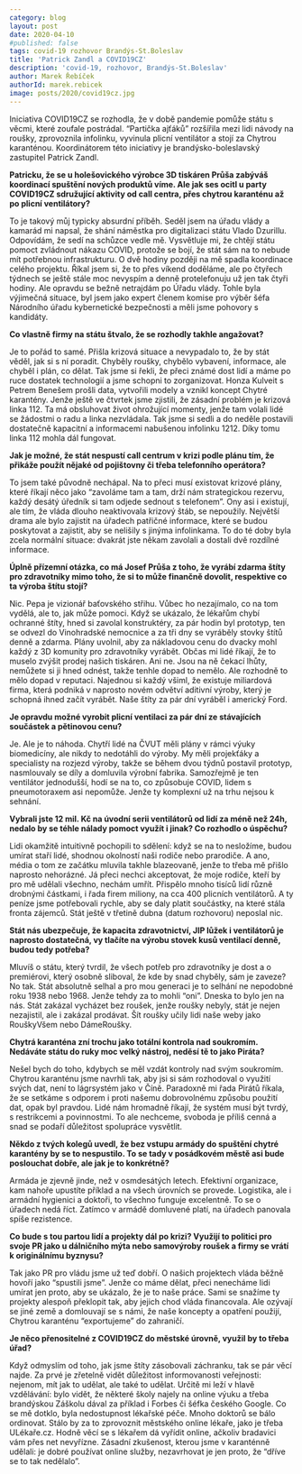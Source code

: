 ```yaml
---
category: blog
layout: post
date: 2020-04-10
#published: false
tags: covid-19 rozhovor Brandýs-St.Boleslav
title: 'Patrick Zandl a COVID19CZ'
description: 'covid-19, rozhovor, Brandýs-St.Boleslav'
author: Marek Řebíček
authorId: marek.rebicek
image: posts/2020/covid19cz.jpg
---
```


Iniciativa COVID19CZ se rozhodla, že v době pandemie pomůže státu s věcmi, které zoufale postrádal. “Partička ajťáků” rozšířila mezi lidi návody na roušky, zprovoznila infolinku, vyvinula plicní ventilátor a stojí za Chytrou karanténou. Koordinátorem této iniciativy je brandýsko-boleslavský zastupitel Patrick Zandl.

**Patricku, že se u holešovického výrobce 3D tiskáren Průša zabýváš koordinací spuštění nových produktů víme. Ale jak ses ocitl u party COVID19CZ sdružující aktivity od call centra, přes chytrou karanténu až po plicní ventilátory?**

To je takový můj typicky absurdní příběh. Seděl jsem na úřadu vlády a kamarád mi napsal, že shání náměstka pro digitalizaci státu Vlado Dzurillu. Odpovídám, že sedí na schůzce vedle mě. Vysvětluje mi, že chtějí státu pomoct zvládnout nákazu COVID, protože se bojí, že stát sám na to nebude mít potřebnou infrastrukturu. O dvě hodiny později na mě spadla koordinace celého projektu. Říkal jsem si, že to přes víkend doděláme, ale po čtyřech týdnech se ještě stále moc nevyspím a denně protelefonuju už jen tak čtyři hodiny. 
Ale opravdu se bežně netrajdám po Úřadu vlády. Tohle byla výjimečná situace, byl jsem jako expert členem komise pro výběr šéfa Národního úřadu kybernetické bezpečnosti a měli jsme pohovory s kandidáty. 

**Co vlastně firmy na státu štvalo, že se rozhodly takhle angažovat?**

Je to pořád to samé. Přišla krizová situace a nevypadalo to, že by stát věděl, jak si s ní poradit. Chyběly roušky, chybělo vybavení, informace, ale chyběl i plán, co dělat. Tak jsme si řekli, že přeci známé dost lidí a máme po ruce dostatek technologií a jsme schopni to zorganizovat. Honza Kulveit s Petrem Benešem prošli data, vytvořili modely a vznikl koncept Chytré karantény. Jenže ještě ve čtvrtek jsme zjistili, že zásadní problém je krizová linka 112. Ta má obsluhovat život ohrožující momenty, jenže tam volali lidé se žádostmi o radu a linka nezvládala. Tak jsme si sedli a do neděle postavili dostatečně kapacitní a informacemi nabušenou infolinku 1212. Díky tomu linka 112 mohla dál fungovat.  

**Jak je možné, že stát nespustí call centrum v krizi podle plánu tím, že přikáže použít nějaké od pojištovny či třeba telefonního operátora?**

To jsem také původně nechápal. Na to přeci musí existovat krizové plány, které říkají něco jako “zavoláme tam a tam, drží nám strategickou rezervu, každý desátý úředník si tam odjede sednout s telefonem”. Ony asi i existují, ale tím, že vláda dlouho neaktivovala krizový štáb, se nepoužily. Největší drama ale bylo zajistit na úřadech patřičné informace, které se budou poskytovat a zajistit, aby se nelišily s jinýma infolinkama. To do té doby byla zcela normální situace: dvakrát jste někam zavolali a dostali dvě rozdílné informace. 

**Úplně přízemní otázka, co má Josef Průša z toho, že vyrábí zdarma štíty pro zdravotníky mimo toho, že si to může finančně dovolit, respektive co ta výroba štítu stojí?**

Nic. Pepa je vizionář baťovského střihu. Vůbec ho nezajímalo, co na tom vydělá, ale to, jak může pomoci. Když se ukázalo, že lékařům chybí ochranné štíty, hned si zavolal konstruktéry, za pár hodin byl prototyp, ten se odvezl do Vinohradské nemocnice a za tři dny se vyráběly stovky štítů denně a zdarma. Plány uvolnil, aby za nákladovou cenu do dvacky mohl každý z 3D komunity pro zdravotníky vyrábět. Občas mi lidé říkají, že to muselo zvýšit prodej našich tiskáren. Ani ne. Jsou na ně čekací lhůty, nemůžete si ji hned odnést, takže tenhle dopad to nemělo. Ale rozhodně to mělo dopad v reputaci. Najednou si každý všiml, že existuje miliardová firma, která podniká v naprosto novém odvětví aditivní výroby, který je schopná ihned začít vyrábět. Naše štíty za pár dní vyráběl i americký Ford.  

**Je opravdu možné vyrobit plicní ventilaci za pár dní ze stávajících součástek a pětinovou cenu?**

Je. Ale je to náhoda. Chytří lidé na ČVUT měli plány v rámci výuky biomedicíny, ale nikdy to nedotáhli do výroby. My měli projekťáky a specialisty na rozjezd výroby, takže se během dvou týdnů postavil prototyp, nasmlouvaly se díly a domluvila výrobní fabrika. Samozřejmě je ten ventilátor jednodušší, hodí se na to, co způsobuje COVID, lidem s pneumotoraxem asi nepomůže. Jenže ty komplexní už na trhu nejsou k sehnání. 

**Vybrali jste 12 mil. Kč na úvodní serii ventilátorů od lidí za méně než 24h, nedalo by se téhle nálady pomoct využít i jinak? Co rozhodlo o úspěchu?**

Lidi okamžitě intuitivně pochopili to sdělení: když se na to nesložíme, budou umírat staří lidé, shodnou okolností naši rodiče nebo prarodiče. A ano, média o tom ze začátku mluvila takhle blazeovaně, jenže to třeba mě přišlo naprosto nehorázné. Já přeci nechci akceptovat, že moje rodiče, kteří by pro mě udělali všechno, nechám umřít. Přispělo mnoho tisíců lidí různě drobnými částkami, i řada firem miliony, na cca 400 plicních ventilátorů. A ty peníze jsme potřebovali rychle, aby se daly platit součástky, na které stála fronta zájemců. Stát ještě v třetině dubna (datum rozhovoru) neposlal nic. 

**Stát nás ubezpečuje, že kapacita zdravotnictví, JIP lůžek i ventilátorů je naprosto dostatečná, vy tlačíte na výrobu stovek kusů ventilací denně, budou tedy potřeba?**

Mluvíš o státu, který tvrdil, že všech potřeb pro zdravotníky je dost a o premiérovi, který osobně sliboval, že kde by snad chyběly, sám je zaveze? No tak. Stát absolutně selhal a pro mou generaci je to selhání ne nepodobné roku 1938 nebo 1968. Jenže tehdy za to mohli “oni”. Dneska to bylo jen na nás. Stát zakázal vycházet bez roušek, jenže roušky nebyly, stát je nejen nezajistil, ale i zakázal prodávat. Šít roušky učily lidi naše weby jako RouškyVšem nebo DámeRoušky.  

**Chytrá karanténa zní trochu jako totální kontrola nad soukromím. Nedáváte státu do ruky moc velký nástroj, neděsí tě to jako Piráta?**

Nešel bych do toho, kdybych se měl vzdát kontroly nad svým soukromím. Chytrou karanténu jsme navrhli tak, aby jsi si sám rozhodoval o využití svých dat, není to lágrsystém jako v Číně. Paradoxně mi řada Pirátů říkala, že se setkáme s odporem i proti našemu dobrovolnému způsobu použití dat, opak byl pravdou. Lidé nám hromadně říkají, že systém musí být tvrdý, s restrikcemi a povinnostmi. To ale nechceme, svoboda je příliš cenná a snad se podaří důležitost spolupráce vysvětlit.  

**Někdo z tvých kolegů uvedl, že bez vstupu armády do spuštění chytré karantény by se to nespustilo. To se tady v posádkovém městě asi bude poslouchat dobře, ale jak je to konkrétně?**

Armáda je zjevně jinde, než v osmdesátých letech. Efektivní organizace, kam nahoře upustíte příklad a na všech úrovních se provede. Logistika, ale i armádní hygienici a doktoři, to všechno funguje excelentně. To se o úřadech nedá říct. Zatímco v armádě domluvené platí, na úřadech panovala spíše rezistence. 

**Co bude s tou partou lidí a projekty dál po krizi? Využijí to politici pro svoje PR jako u dálničního mýta nebo samovýroby roušek a firmy se vrátí k originálnímu byznysu?**

Tak jako PR pro vládu jsme už teď dobří. O našich projektech vláda běžně hovoří jako “spustili jsme”. Jenže co máme dělat, přeci nenecháme lidi umírat jen proto, aby se ukázalo, že je to naše práce. Sami se snažíme ty projekty alespoň překlopit tak, aby jejich chod vláda financovala. Ale ozývají se jiné země a domlouvají se s námi, že naše koncepty a opatření použijí, Chytrou karanténu “exportujeme” do zahraničí. 

**Je něco přenositelné z COVID19CZ do městské úrovně, využil by to třeba úřad?**

Když odmyslím od toho, jak jsme štíty zásobovali záchranku, tak se pár věcí najde. Za prvé je zřetelně vidět důležitost informovanosti veřejnosti: nejenom, mít jak  to udělat, ale také to udělat. Určitě mi leží v hlavě vzdělávání: bylo vidět, že některé školy najely na online výuku a třeba brandýskou Záškolu dával za příklad i Forbes či šéfka českého Google. 
Co se mě dotklo, byla nedostupnost lékařské péče. Mnoho doktorů se bálo ordinovat. Stálo by za to zprovoznit městského online lékaře, jako je třeba ULékaře.cz. Hodně věcí se s lékařem dá vyřídit online, ačkoliv bradavici vám přes net nevyřízne. Zásadní zkušenost, kterou jsme v karanténně udělali: je dobré používat online služby, nezavrhovat je jen proto, že “dříve se to tak nedělalo”.

